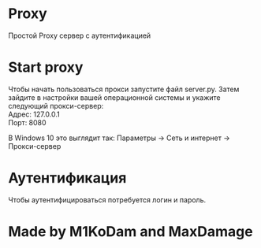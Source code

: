 # Proxy
Простой Proxy сервер с аутентификацией

# Start proxy
Чтобы начать пользоваться прокси запустите файл server.py. Затем зайдите в настройки вашей операционной системы и укажите следующий прокси-сервер: \
Адрес: 127.0.0.1 \
Порт: 8080

В Windows 10 это выглядит так: Параметры -> Сеть и интернет -> Прокси-сервер

# Аутентификация
Чтобы аутентифицироваться потребуется логин и пароль. 

# Made by M1KoDam and MaxDamage
